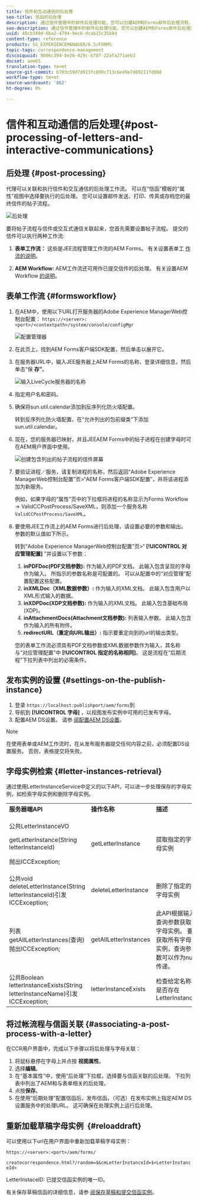 ```yaml
---
title: 信件和互动通信的后处理
seo-title: 信函的后处理
description: 通过信件管理中的邮件后处理功能，您可以创建AEM和Forms邮件后处理流程，如打印和电子邮件，并将它们与信件集成。
seo-description: 通过信件管理中的邮件后处理功能，您可以创建AEM和Forms邮件后处理流程，如打印和电子邮件，并将它们与信件集成。
uuid: 40cb349d-6ba2-4794-9ec6-dcab15c35b8d
content-type: reference
products: SG_EXPERIENCEMANAGER/6.5/FORMS
topic-tags: correspondence-management
discoiquuid: 9b06c394-8e26-429c-b78f-22afa271aeb3
docset: aem65
translation-type: tm+mt
source-git-commit: b703c59d7d913fc890c713c6e49e7d89211fd998
workflow-type: tm+mt
source-wordcount: '862'
ht-degree: 0%

---
```



# 信件和互动通信的后处理{#post-processing-of-letters-and-interactive-communications}

## 后处理 {#post-processing}

代理可以关联和执行信件和交互通信的后处理工作流。 可以在“信函”模板的“属性”视图中选择要执行的后处理。 您可以设置邮件发送、打印、传真或存档您的最终信件的帖子流程。

![后处理](assets/ppoverview.png)

要将帖子流程与信件或交互式通信关联起来，您首先需要设置帖子流程。 提交的信件可以执行两种工作流:

1. **表单工作流：** 这些是JEE流程管理工作流的AEM Forms。 有关设置表单工 [作流的说明](#formsworkflow)。

1. **AEM Workflow:** AEM工作流还可用作已提交信件的后处理。 有关设置AEM Workflow [的说明](../../forms/using/aem-forms-workflow.md)。

## 表单工作流 {#formsworkflow}

1. 在AEM中，使用以下URL打开服务器的Adobe Experience ManagerWeb控制台配置： `https://<server>:<port>/<contextpath>/system/console/configMgr`

   ![配置管理器](assets/2configmanager-1.png)

1. 在此页上，找到AEM Forms客户端SDK配置，然后单击以展开它。
1. 在服务器URL中，输入JEE服务器上AEM Forms的名称、登录详细信息，然后单击“保 **存”**。

   ![输入LiveCycle服务器的名称](assets/1cofigmanager.png)

1. 指定用户名和密码。
1. 确保将sun.util.calendar添加到反序列化防火墙配置。

   转到反序列化防火墙配置，在“允许列出的包前缀类”下添加sun.util.calendar。

1. 现在，您的服务器已映射，并且JEEAEM Forms中的帖子进程在创建字母时可在AEM用户界面中使用。

   ![创建包含列出的帖子流程的信件屏幕](assets/0configmanager.png)

1. 要验证进程／服务，请复制进程的名称，然后返回“Adobe Experience ManagerWeb控制台配置”页>“AEM Forms客户端SDK配置”，并将该进程添加为新服务。

   例如，如果字母的“属性”页中的下拉框将进程的名称显示为Forms Workflow -> ValidCCPostProcess/SaveXML，则添加一个服务名称 `ValidCCPostProcess/SaveXML`。

1. 要使用JEE工作流上的AEM Forms进行后处理，请设置必要的参数和输出。 参数的默认值如下所示。

   转到“Adobe Experience ManagerWeb控制台配置”页>“ **[!UICONTROL 对应管理配置]** ”并设置以下参数：

   1. **inPDFDoc(PDF文档参数):** 作为输入的PDF文档。 此输入包含呈现的字母作为输入。 所指示的参数名称是可配置的。 可以从配置中的“对应管理”配置配置这些配置。
   1. **inXMLDoc（XML数据参数）:** 作为输入的XML文档。 此输入包含用户以XML形式输入的数据。
   1. **inXDPDoc(XDP文档参数):** 作为输入的XML文档。 此输入包含基础布局(XDP)。
   1. **inAttachmentDocs(Attachment文档参数):** 列表输入参数。 此输入包含作为输入的所有附件。
   1. **redirectURL（重定向URL输出）:** 指示要重定向到的url的输出类型。

   您的表单工作流必须具有PDF文档参数或XML数据参数作为输入，其名称与“对应管理配置”中 **[!UICONTROL 指定的名称相同]**。 这是流程在“后期流程”下拉列表中列出的必需条件。

## 发布实例的设置 {#settings-on-the-publish-instance}

1. 登录 `https://localhost:publishport/aem/forms`到
1. 导航到 **[!UICONTROL 字母]** ，以视图发布实例中可用的已发布字母。
1. 配置AEM DS设置。 请参 [阅配置AEM DS设置](../../forms/using/configuring-the-processing-server-url-.md)。

>[!NOTE]
>
>在使用表单或AEM工作流时，在从发布服务器提交任何内容之前，必须配置DS设置服务。 否则，表格提交将失败。

## 字母实例检索 {#letter-instances-retrieval}

通过使用LetterInstanceService中定义的以下API，可以进一步处理保存的字母实例，如检索字母实例和删除字母实例。

<table>
 <tbody>
  <tr>
   <td><strong>服务器端API</strong></td>
   <td><strong>操作名称</strong></td>
   <td><strong>描述</strong></td>
  </tr>
  <tr>
   <td><p>公共LetterInstanceVO</p> <p>getLetterInstance(String letterInstanceId)</p> <p>抛出ICCException; </p> </td>
   <td>getLetterInstance</td>
   <td>提取指定的字母实例 </td>
  </tr>
  <tr>
   <td>公共void deleteLetterInstance(String letterInstanceId)引发ICCException; </td>
   <td>deleteLetterInstance </td>
   <td>删除了指定的字母实例 </td>
  </tr>
  <tr>
   <td>列表getAllLetterInstances(查询)抛出ICCException; </td>
   <td>getAllLetterInstances </td>
   <td>此API根据输入查询参数获取字母实例。 要获取所有字母实例，查询参数可以作为null传递。<br /> </td>
  </tr>
  <tr>
   <td>公共Boolean letterInstanceExists(String letterInstanceName)引发ICCException; </td>
   <td>letterInstanceExists </td>
   <td>检查给定名称是否存在LetterInstance </td>
  </tr>
 </tbody>
</table>

## 将过帐流程与信函关联 {#associating-a-post-process-with-a-letter}

在CCR用户界面中，完成以下步骤以将后处理与字母关联：

1. 将鼠标悬停在字母上并点按 **视图属性**。
1. 选择&#x200B;**编辑**。
1. 在“基本属性”中，使用“后处理”下拉框，选择要与信函关联的后处理。 下拉列表中列出了AEM和与表单相关的后处理。
1. 点按&#x200B;**保存**。
1. 在使用“后期处理”配置信函后，发布信函，（可选）在发布实例上指定AEM DS设置服务中的处理URL。 这可确保在处理实例上运行后处理。

## 重新加载草稿字母实例  {#reloaddraft}

可以使用以下url在用户界面中重新加载草稿字母实例：

`https://<server>:<port>/aem/forms/`

`createcorrespondence.html?/random=$&cmLetterInstanceId=$<LetterInstanceId>`

LetterInstaceID: 已提交信函实例的唯一ID。

有关保存草稿信函的详细信息，请参 [阅保存草稿和提交信函实例](../../forms/using/create-correspondence.md#savingdrafts)。
